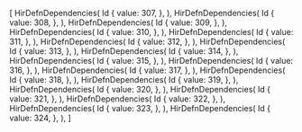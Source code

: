 [
    HirDefnDependencies(
        Id {
            value: 307,
        },
    ),
    HirDefnDependencies(
        Id {
            value: 308,
        },
    ),
    HirDefnDependencies(
        Id {
            value: 309,
        },
    ),
    HirDefnDependencies(
        Id {
            value: 310,
        },
    ),
    HirDefnDependencies(
        Id {
            value: 311,
        },
    ),
    HirDefnDependencies(
        Id {
            value: 312,
        },
    ),
    HirDefnDependencies(
        Id {
            value: 313,
        },
    ),
    HirDefnDependencies(
        Id {
            value: 314,
        },
    ),
    HirDefnDependencies(
        Id {
            value: 315,
        },
    ),
    HirDefnDependencies(
        Id {
            value: 316,
        },
    ),
    HirDefnDependencies(
        Id {
            value: 317,
        },
    ),
    HirDefnDependencies(
        Id {
            value: 318,
        },
    ),
    HirDefnDependencies(
        Id {
            value: 319,
        },
    ),
    HirDefnDependencies(
        Id {
            value: 320,
        },
    ),
    HirDefnDependencies(
        Id {
            value: 321,
        },
    ),
    HirDefnDependencies(
        Id {
            value: 322,
        },
    ),
    HirDefnDependencies(
        Id {
            value: 323,
        },
    ),
    HirDefnDependencies(
        Id {
            value: 324,
        },
    ),
]